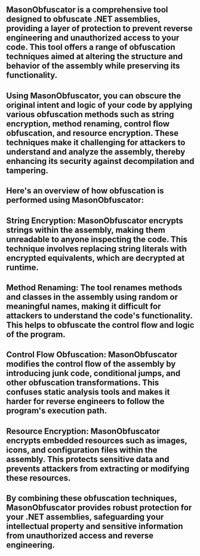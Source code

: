 MasonObfuscator is a comprehensive tool designed to obfuscate .NET assemblies, providing a layer of protection to prevent reverse engineering and unauthorized access to your code. This tool offers a range of obfuscation techniques aimed at altering the structure and behavior of the assembly while preserving its functionality.
---
Using MasonObfuscator, you can obscure the original intent and logic of your code by applying various obfuscation methods such as string encryption, method renaming, control flow obfuscation, and resource encryption. These techniques make it challenging for attackers to understand and analyze the assembly, thereby enhancing its security against decompilation and tampering.
---
Here's an overview of how obfuscation is performed using MasonObfuscator:
---
String Encryption: MasonObfuscator encrypts strings within the assembly, making them unreadable to anyone inspecting the code. This technique involves replacing string literals with encrypted equivalents, which are decrypted at runtime.
---
Method Renaming: The tool renames methods and classes in the assembly using random or meaningful names, making it difficult for attackers to understand the code's functionality. This helps to obfuscate the control flow and logic of the program.
---
Control Flow Obfuscation: MasonObfuscator modifies the control flow of the assembly by introducing junk code, conditional jumps, and other obfuscation transformations. This confuses static analysis tools and makes it harder for reverse engineers to follow the program's execution path.
---
Resource Encryption: MasonObfuscator encrypts embedded resources such as images, icons, and configuration files within the assembly. This protects sensitive data and prevents attackers from extracting or modifying these resources.
---
By combining these obfuscation techniques, MasonObfuscator provides robust protection for your .NET assemblies, safeguarding your intellectual property and sensitive information from unauthorized access and reverse engineering.
---
